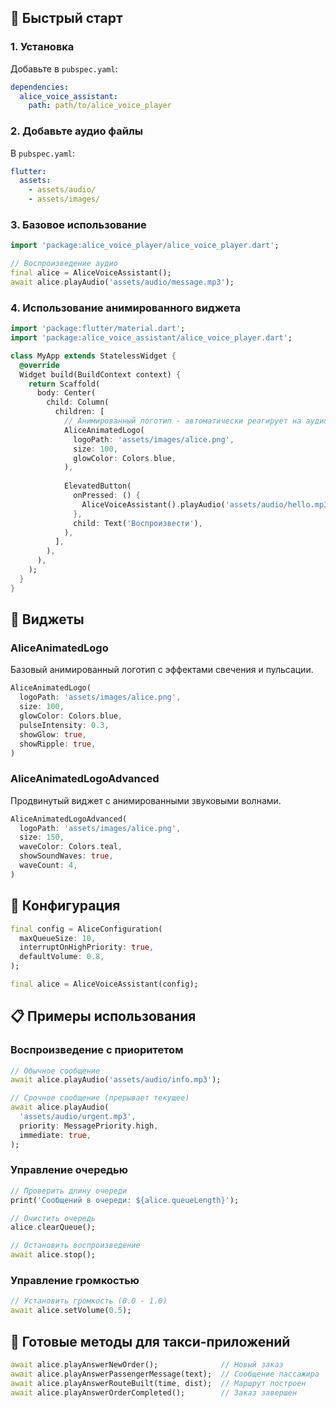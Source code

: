 ## 🚀 Быстрый старт

### 1. Установка

Добавьте в `pubspec.yaml`:
```yaml
dependencies:
  alice_voice_assistant:
    path: path/to/alice_voice_player
```

### 2. Добавьте аудио файлы

В `pubspec.yaml`:
```yaml
flutter:
  assets:
    - assets/audio/
    - assets/images/
```

### 3. Базовое использование

```dart
import 'package:alice_voice_player/alice_voice_player.dart';

// Воспроизведение аудио
final alice = AliceVoiceAssistant();
await alice.playAudio('assets/audio/message.mp3');
```

### 4. Использование анимированного виджета

```dart
import 'package:flutter/material.dart';
import 'package:alice_voice_assistant/alice_voice_player.dart';

class MyApp extends StatelessWidget {
  @override
  Widget build(BuildContext context) {
    return Scaffold(
      body: Center(
        child: Column(
          children: [
            // Анимированный логотип - автоматически реагирует на аудио
            AliceAnimatedLogo(
              logoPath: 'assets/images/alice.png',
              size: 100,
              glowColor: Colors.blue,
            ),
            
            ElevatedButton(
              onPressed: () {
                AliceVoiceAssistant().playAudio('assets/audio/hello.mp3');
              },
              child: Text('Воспроизвести'),
            ),
          ],
        ),
      ),
    );
  }
}
```

## 🎨 Виджеты

### AliceAnimatedLogo
Базовый анимированный логотип с эффектами свечения и пульсации.

```dart
AliceAnimatedLogo(
  logoPath: 'assets/images/alice.png',
  size: 100,
  glowColor: Colors.blue,
  pulseIntensity: 0.3,
  showGlow: true,
  showRipple: true,
)
```

### AliceAnimatedLogoAdvanced
Продвинутый виджет с анимированными звуковыми волнами.

```dart
AliceAnimatedLogoAdvanced(
  logoPath: 'assets/images/alice.png',
  size: 150,
  waveColor: Colors.teal,
  showSoundWaves: true,
  waveCount: 4,
)
```

## 🔧 Конфигурация

```dart
final config = AliceConfiguration(
  maxQueueSize: 10,
  interruptOnHighPriority: true,
  defaultVolume: 0.8,
);

final alice = AliceVoiceAssistant(config);
```

## 📋 Примеры использования

### Воспроизведение с приоритетом
```dart
// Обычное сообщение
await alice.playAudio('assets/audio/info.mp3');

// Срочное сообщение (прерывает текущее)
await alice.playAudio(
  'assets/audio/urgent.mp3',
  priority: MessagePriority.high,
  immediate: true,
);
```

### Управление очередью
```dart
// Проверить длину очереди
print('Сообщений в очереди: ${alice.queueLength}');

// Очистить очередь
alice.clearQueue();

// Остановить воспроизведение
await alice.stop();
```

### Управление громкостью
```dart
// Установить громкость (0.0 - 1.0)
await alice.setVolume(0.5);
```

## 🎯 Готовые методы для такси-приложений

```dart
await alice.playAnswerNewOrder();              // Новый заказ
await alice.playAnswerPassengerMessage(text);  // Сообщение пассажира
await alice.playAnswerRouteBuilt(time, dist);  // Маршрут построен
await alice.playAnswerOrderCompleted();        // Заказ завершен
```
